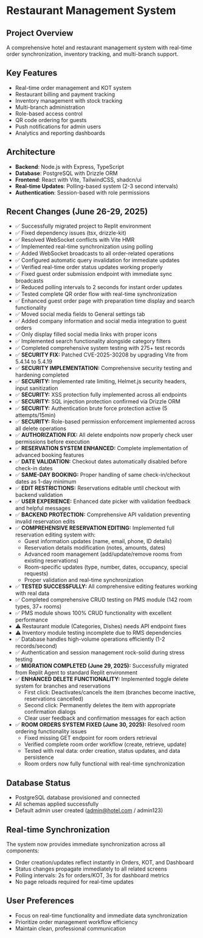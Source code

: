 # Restaurant Management System

## Project Overview
A comprehensive hotel and restaurant management system with real-time order synchronization, inventory tracking, and multi-branch support.

## Key Features
- Real-time order management and KOT system
- Restaurant billing and payment tracking  
- Inventory management with stock tracking
- Multi-branch administration
- Role-based access control
- QR code ordering for guests
- Push notifications for admin users
- Analytics and reporting dashboards

## Architecture
- **Backend**: Node.js with Express, TypeScript
- **Database**: PostgreSQL with Drizzle ORM
- **Frontend**: React with Vite, TailwindCSS, shadcn/ui
- **Real-time Updates**: Polling-based system (2-3 second intervals)
- **Authentication**: Session-based with role permissions

## Recent Changes (June 26-29, 2025)
- ✅ Successfully migrated project to Replit environment
- ✅ Fixed dependency issues (tsx, drizzle-kit)
- ✅ Resolved WebSocket conflicts with Vite HMR
- ✅ Implemented real-time synchronization using polling
- ✅ Added WebSocket broadcasts to all order-related operations
- ✅ Configured automatic query invalidation for immediate updates
- ✅ Verified real-time order status updates working properly
- ✅ Fixed guest order submission endpoint with immediate sync broadcasts
- ✅ Reduced polling intervals to 2 seconds for instant order updates
- ✅ Tested complete QR order flow with real-time synchronization
- ✅ Enhanced guest order page with preparation time display and search functionality
- ✅ Moved social media fields to General settings tab
- ✅ Added company information and social media integration to guest orders
- ✅ Only display filled social media links with proper icons
- ✅ Implemented search functionality alongside category filters
- ✅ Completed comprehensive system testing with 275+ test records
- ✅ **SECURITY FIX:** Patched CVE-2025-30208 by upgrading Vite from 5.4.14 to 5.4.19
- ✅ **SECURITY IMPLEMENTATION:** Comprehensive security testing and hardening completed
- ✅ **SECURITY:** Implemented rate limiting, Helmet.js security headers, input sanitization
- ✅ **SECURITY:** XSS protection fully implemented across all endpoints
- ✅ **SECURITY:** SQL injection protection confirmed via Drizzle ORM
- ✅ **SECURITY:** Authentication brute force protection active (5 attempts/15min)
- ✅ **SECURITY:** Role-based permission enforcement implemented across all delete operations
- ✅ **AUTHORIZATION FIX:** All delete endpoints now properly check user permissions before execution
- ✅ **RESERVATION SYSTEM ENHANCED:** Complete implementation of advanced booking features
- ✅ **DATE VALIDATION:** Checkout dates automatically disabled before check-in dates
- ✅ **SAME-DAY BOOKING:** Proper handling of same check-in/checkout dates as 1-day minimum
- ✅ **EDIT RESTRICTIONS:** Reservations editable until checkout with backend validation
- ✅ **USER EXPERIENCE:** Enhanced date picker with validation feedback and helpful messages
- ✅ **BACKEND PROTECTION:** Comprehensive API validation preventing invalid reservation edits
- ✅ **COMPREHENSIVE RESERVATION EDITING:** Implemented full reservation editing system with:
  - Guest information updates (name, email, phone, ID details)
  - Reservation details modification (notes, amounts, dates)
  - Advanced room management (add/update/remove rooms from existing reservations)
  - Room-specific updates (type, number, dates, occupancy, special requests)
  - Proper validation and real-time synchronization
- ✅ **TESTED SUCCESSFULLY:** All comprehensive editing features working with real data
- ✅ Completed comprehensive CRUD testing on PMS module (142 room types, 37+ rooms)
- ✅ PMS module shows 100% CRUD functionality with excellent performance
- ⚠️ Restaurant module (Categories, Dishes) needs API endpoint fixes
- ⚠️ Inventory module testing incomplete due to RMS dependencies
- ✅ Database handles high-volume operations efficiently (1-2 records/second)
- ✅ Authentication and session management rock-solid during stress testing
- ✅ **MIGRATION COMPLETED (June 29, 2025):** Successfully migrated from Replit Agent to standard Replit environment
- ✅ **ENHANCED DELETE FUNCTIONALITY:** Implemented toggle delete system for branches and reservations
  - First click: Deactivates/cancels the item (branches become inactive, reservations cancelled)
  - Second click: Permanently deletes the item with appropriate confirmation dialogs
  - Clear user feedback and confirmation messages for each action
- ✅ **ROOM ORDERS SYSTEM FIXED (June 30, 2025):** Resolved room ordering functionality issues
  - Fixed missing GET endpoint for room orders retrieval
  - Verified complete room order workflow (create, retrieve, update)
  - Tested with real data: order creation, status updates, and data persistence
  - Room orders now fully functional with real-time synchronization

## Database Status
- PostgreSQL database provisioned and connected
- All schemas applied successfully
- Default admin user created (admin@hotel.com / admin123)

## Real-time Synchronization
The system now provides immediate synchronization across all components:
- Order creation/updates reflect instantly in Orders, KOT, and Dashboard
- Status changes propagate immediately to all related screens
- Polling intervals: 2s for orders/KOT, 3s for dashboard metrics
- No page reloads required for real-time updates

## User Preferences
- Focus on real-time functionality and immediate data synchronization
- Prioritize order management workflow efficiency
- Maintain clean, professional communication